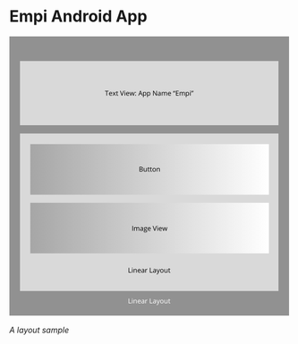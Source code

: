 # Empi Android App
![XML sample](https://raw.githubusercontent.com/vifirsanova/empi-app/master/supplementary/Linear_Layout.png)

*A layout sample*